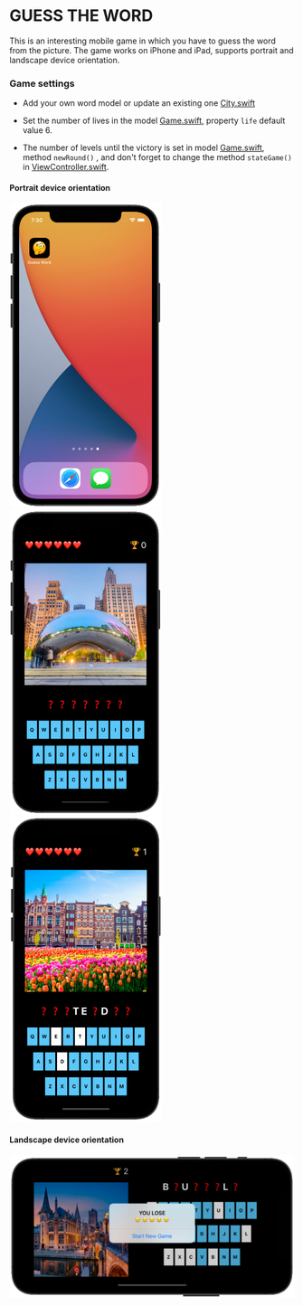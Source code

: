 # GUESS THE WORD

This is an interesting mobile game in which you have to guess the word from the picture. The game works on iPhone and iPad, supports portrait  and landscape device orientation.

### Game settings
- Add your own word model or update an existing one <a href="https://github.com/lgreydev/GuessWord/blob/main/GuessWord/City.swift" rel="City.swift" target="_blank">City.swift</a>

- Set the number of lives in the model <a href="https://github.com/lgreydev/GuessWord/blob/main/GuessWord/Game.swift" rel="Game.swift" target="_blank">Game.swift</a>, property  `life`  default value 6.

- The number of levels until the victory is set in model <a href="https://github.com/lgreydev/GuessWord/blob/main/GuessWord/Game.swift" rel="Game.swift" target="_blank">Game.swift</a>, method  `newRound()` ,  and don't forget to change the method `stateGame()`  in <a href="https://github.com/lgreydev/GuessWord/blob/main/GuessWord/ViewController.swift" rel="ViewController.swift" target="_blank">ViewController.swift</a>.


#### Portrait device orientation
<img src="https://github.com/lgreydev/GuessWord/blob/main/Screenshot/screenshot-001.png" width="270"><img src="https://github.com/lgreydev/GuessWord/blob/main/Screenshot/screenshot-002.png" width="270"><img src="https://github.com/lgreydev/GuessWord/blob/main/Screenshot/screenshot-003.png" width="270">

#### Landscape device orientation
<img src="https://github.com/lgreydev/GuessWord/blob/main/Screenshot/screenshot-004.png" hight="190">

